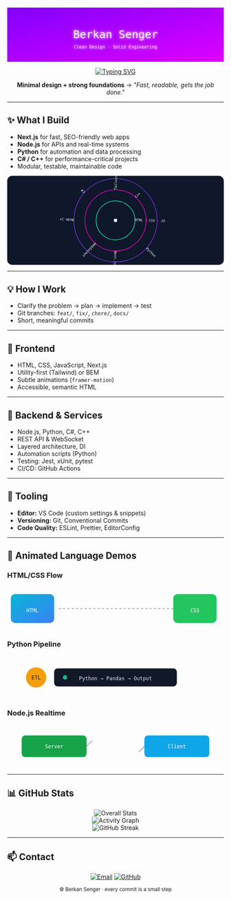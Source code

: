 <!--  ╔══════════════════════════════════════════════════════════╗ -->
<!--  ║               Berkan Senger – Global Profile            ║ -->
<!--  ╚══════════════════════════════════════════════════════════╝ -->

<p align="center">
  <!-- Animated Nebula Banner SVG -->
  <svg width="100%" height="200" viewBox="0 0 800 200" xmlns="http://www.w3.org/2000/svg" role="img" aria-label="Berkan Senger">
    <defs>
      <linearGradient id="nebula" x1="0" y1="0" x2="1" y2="1">
        <stop offset="0%" stop-color="#7f00ff">
          <animate attributeName="stop-color" values="#7f00ff;#e100ff;#7f00ff" dur="8s" repeatCount="indefinite" />
        </stop>
        <stop offset="100%" stop-color="#e100ff">
          <animate attributeName="stop-color" values="#e100ff;#7f00ff;#e100ff" dur="8s" repeatCount="indefinite" />
        </stop>
      </linearGradient>
      <filter id="glow">
        <feGaussianBlur stdDeviation="6" result="coloredBlur"/>
        <feMerge>
          <feMergeNode in="coloredBlur"/>
          <feMergeNode in="SourceGraphic"/>
        </feMerge>
      </filter>
    </defs>
    <rect width="800" height="200" fill="url(#nebula)" />
    <g filter="url(#glow)">
      <text x="50%" y="50%" font-size="40" fill="white" text-anchor="middle" dy=".3em" font-family="'Fira Code', monospace">Berkan Senger</text>
      <text x="50%" y="75%" font-size="16" fill="#e6e6e6" text-anchor="middle" font-family="'Fira Code', monospace">Clean Design · Solid Engineering</text>
    </g>
  </svg>
</p>

<div align="center">

[![Typing SVG](https://readme-typing-svg.demolab.com?font=Fira+Code&pause=1100&center=true&vCenter=true&width=700&lines=Hi!+I'm+Mustafa+Berkan.;Building+fast%2C+clear%2C+reliable+software.;Clean+code+meets+visual+harmony+%F0%9F%8C%9F)](https://git.io/typing-svg)

**Minimal design + strong foundations** → _"Fast, readable, gets the job done."_

</div>

---

## ✨ What I Build
- **Next.js** for fast, SEO-friendly web apps
- **Node.js** for APIs and real-time systems
- **Python** for automation and data processing
- **C# / C++** for performance-critical projects
- Modular, testable, maintainable code

<p align="center">
  <!-- Animated Tech Orbits -->
  <svg width="780" height="320" viewBox="0 0 780 320" xmlns="http://www.w3.org/2000/svg" role="img" aria-label="Tech Stack Orbits">
    <defs>
      <style>
        .lbl{ fill:#fff; font: 12px 'Fira Code', monospace; }
        .ring{ fill:none; stroke-width:2; }
      </style>
    </defs>
    <rect x="0" y="0" width="780" height="320" rx="18" fill="#0f172a"/>
    <circle cx="390" cy="160" r="6" fill="#ffffff"/>
    <g>
      <circle class="ring" cx="390" cy="160" r="70" stroke="#00ffcc"/>
      <circle class="ring" cx="390" cy="160" r="110" stroke="#ff00cc"/>
      <circle class="ring" cx="390" cy="160" r="150" stroke="#7c3aed"/>
      <g>
        <g transform="translate(390,160)">
          <g>
            <g transform="rotate(0)">
              <text class="lbl" x="70" y="0">HTML · CSS · JS</text>
            </g>
            <g transform="rotate(90)">
              <text class="lbl" x="110" y="0">Next.js</text>
            </g>
            <g transform="rotate(180)">
              <text class="lbl" x="150" y="0">Node.js</text>
            </g>
            <g transform="rotate(270)">
              <text class="lbl" x="110" y="0">Tailwind</text>
            </g>
            <animateTransform attributeName="transform" type="rotate" from="0 0 0" to="360 0 0" dur="14s" repeatCount="indefinite"/>
          </g>
        </g>
      </g>
      <g>
        <g transform="translate(390,160)">
          <g>
            <g transform="rotate(45)">
              <text class="lbl" x="150" y="0">Python</text>
            </g>
            <g transform="rotate(135)">
              <text class="lbl" x="110" y="0">WebSocket</text>
            </g>
            <g transform="rotate(225)">
              <text class="lbl" x="150" y="0">C#</text>
            </g>
            <g transform="rotate(315)">
              <text class="lbl" x="110" y="0">C++</text>
            </g>
            <animateTransform attributeName="transform" type="rotate" from="360 0 0" to="0 0 0" dur="18s" repeatCount="indefinite"/>
          </g>
        </g>
      </g>
    </g>
  </svg>
</p>

---

## 💡 How I Work
- Clarify the problem → plan → implement → test
- Git branches: `feat/`, `fix/`, `chore/`, `docs/`
- Short, meaningful commits

---

## 🎨 Frontend
- HTML, CSS, JavaScript, Next.js
- Utility-first (Tailwind) or BEM
- Subtle animations (`framer-motion`)
- Accessible, semantic HTML

---

## 🔧 Backend & Services
- Node.js, Python, C#, C++
- REST API & WebSocket
- Layered architecture, DI
- Automation scripts (Python)
- Testing: Jest, xUnit, pytest
- CI/CD: GitHub Actions

---

## 🧰 Tooling
- **Editor:** VS Code (custom settings & snippets)
- **Versioning:** Git, Conventional Commits
- **Code Quality:** ESLint, Prettier, EditorConfig

---

## 🧪 Animated Language Demos

### HTML/CSS Flow
<svg width="100%" height="120" viewBox="0 0 600 120" xmlns="http://www.w3.org/2000/svg">
  <defs>
    <linearGradient id="g1" x1="0" y1="0" x2="1" y2="1">
      <stop offset="0%" stop-color="#06b6d4">
        <animate attributeName="stop-color" values="#06b6d4;#3b82f6;#06b6d4" dur="6s" repeatCount="indefinite" />
      </stop>
      <stop offset="100%" stop-color="#3b82f6"/>
    </linearGradient>
  </defs>
  <rect x="10" y="20" width="120" height="80" rx="12" fill="url(#g1)"/>
  <text x="70" y="70" text-anchor="middle" fill="#fff" font-family="monospace">HTML</text>
  <path d="M 140 60 L 460 60" stroke="#94a3b8" stroke-width="2" stroke-dasharray="6 6">
    <animate attributeName="stroke-dashoffset" from="0" to="-60" dur="2s" repeatCount="indefinite"/>
  </path>
  <rect x="460" y="20" width="120" height="80" rx="12" fill="#22c55e"/>
  <text x="520" y="70" text-anchor="middle" fill="#fff" font-family="monospace">CSS</text>
</svg>

### Python Pipeline
<svg width="100%" height="120" viewBox="0 0 600 120" xmlns="http://www.w3.org/2000/svg">
  <circle cx="80" cy="60" r="28" fill="#f59e0b"/>
  <text x="80" y="65" text-anchor="middle" fill="#111827" font-family="monospace">ETL</text>
  <rect x="130" y="35" width="340" height="50" rx="10" fill="#111827"/>
  <circle cx="150" cy="60" r="6" fill="#10b981">
    <animate attributeName="cx" values="150;450;150" dur="5s" repeatCount="indefinite"/>
  </circle>
  <text x="300" y="68" text-anchor="middle" fill="#e5e7eb" font-family="monospace">Python → Pandas → Output</text>
</svg>

### Node.js Realtime
<svg width="100%" height="120" viewBox="0 0 600 120" xmlns="http://www.w3.org/2000/svg">
  <rect x="40" y="30" width="180" height="60" rx="10" fill="#16a34a"/>
  <text x="130" y="66" text-anchor="middle" fill="#fff" font-family="monospace">Server</text>
  <rect x="380" y="30" width="180" height="60" rx="10" fill="#0ea5e9"/>
  <text x="470" y="66" text-anchor="middle" fill="#fff" font-family="monospace">Client</text>
  <path d="M220 60 C260 10, 340 10, 380 60" stroke="#94a3b8" stroke-width="2" fill="none">
    <animate attributeName="stroke-dasharray" values="0,300;300,0;0,300" dur="2.2s" repeatCount="indefinite"/>
  </path>
  <path d="M380 60 C340 110, 260 110, 220 60" stroke="#94a3b8" stroke-width="2" fill="none">
    <animate attributeName="stroke-dasharray" values="0,300;300,0;0,300" dur="2.2s" repeatCount="indefinite"/>
  </path>
</svg>

---

## 📊 GitHub Stats
<div align="center">

![Overall Stats](https://github-readme-stats.vercel.app/api?username=AeSway&show_icons=true&theme=tokyonight)  
![Activity Graph](https://github-readme-activity-graph.vercel.app/graph?username=AeSway&theme=tokyo-night)  
![GitHub Streak](https://streak-stats.demolab.com?user=AeSway&theme=tokyonight&hide_border=true)

</div>

---

## 📫 Contact
<p align="center">
  <a href="mailto:mustafaberkansenger@gmail.com"><img alt="Email" src="https://img.shields.io/badge/Email-mustafaberkansenger%40gmail.com-1f2937"/></a>
  <a href="https://github.com/AeSway"><img alt="GitHub" src="https://img.shields.io/badge/GitHub-@AeSway-0f172a"/></a>
</p>

<p align="center">
  <sub>© Berkan Senger · every commit is a small step</sub>
</p>
